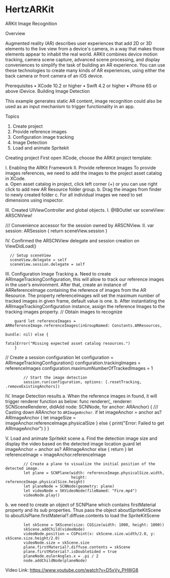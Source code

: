 # HertzARKit

ARKit Image Recognition

Overview

Augmented reality (AR) describes user experiences that add 2D or 3D elements to the live view from a device's camera, in a way that makes those elements appear to inhabit the real world. ARKit combines device motion tracking, camera scene capture, advanced scene processing, and display conveniences to simplify the task of building an AR experience. You can use these technologies to create many kinds of AR experiences, using either the back camera or front camera of an iOS device.

Prerequisites
•	XCode 10.2 or higher
•	Swift 4.2 or higher 
•	iPhone 6S or above iDevice.
Building Image Detection

This example generates static AR content, image recognition could also be used as an input mechanism to trigger functionality in an app. 

Topics 
1.	Create project
2.	Provide reference images
3.	Configuration image tracking 
4.	Image Detection
5.	Load and animate Spritekit 

Creating project
First open XCode, choose the ARKit project template:
 

I.	Enabling the ARKit Framework
II.	Provide reference Images 
To provide images references, we need to add the images to the project asset catalog in XCode.  
a.	Open asset catalog in project, click left corner (+) or you can use right click to add new AR Resource folder group.
b.	Drag the images from finder to newly created folder
c.	For all individual images we need to set dimensions using inspector.
  
 
III.	Created UIViewController and global objects.
I.	@IBOutlet var sceneView: ARSCNView!

/// Convenience accessor for the session owned by ARSCNView.
II.	var session: ARSession {
	        		return sceneView.session
}

IV.	Confirmed the ARSCNView delegate and session creation on ViewDidLoad()
  
      // Setup sceneView
      sceneView.delegate = self
      sceneView.session.delegate = self
 

III.	Configuration Image Tracking 
a.	Need to create ARImageTrackingConfiguration, this will allow to track our reference images in the user’s environment. After that, create an instance of ARReferenceImage containing the reference of images from the AR Resource.  The property referenceImages will set the maximum number of tracked images in given frame, default value is one.
b.	After instantiating the ARImageTrackingConfiguration instance, assign the reference Images to the tracking images property.
// Obtain images to recognize
        
        guard let referenceImages = ARReferenceImage.referenceImages(inGroupNamed: Constants.ARResources,
                                                                     bundle: nil) else {
                                                                        fatalError("Missing expected asset catalog resources.")
        }

// Create a session configuration
                      let configuration = ARImageTrackingConfiguration()
         configuration.trackingImages = referenceImages
         configuration.maximumNumberOfTrackedImages = 1
 
            // Start the image detection
            session.run(configuration, options: [.resetTracking, .removeExistingAnchors])
 
IV.	Image Detection results
a.	When the reference images in found, it will trigger renderer function as below:
func renderer(_ renderer: SCNSceneRenderer, didAdd node: SCNNode, for anchor: ARAnchor) {
        /// Casting down ARAnchor to `ARImageAnchor`.
        if let imageAnchor =  anchor as? ARImageAnchor {
            let imageSize = imageAnchor.referenceImage.physicalSize
        } else {
            print("Error: Failed to get ARImageAnchor")
        }
}

V.	Load and animate Spritekit scene
a.	Find the detection image size and display the video based on the detected image location
     guard let imageAnchor = anchor as? ARImageAnchor else { return }
        let referenceImage = imageAnchor.referenceImage

            // Create a plane to visualize the initial position of the detected image.
            let plane = SCNPlane(width: referenceImage.physicalSize.width,
                                 height: referenceImage.physicalSize.height)
            let planeNode = SCNNode(geometry: plane)
            let videoNode = SKVideoNode(fileNamed: "Fire.mp4")
            videoNode.play()

b.	 we need to create an object of SCNPlane which contains firstMaterial property and its sub properties. Thus pass the object aboutSpriteKitScene to aboutUsPlane.firstMaterial?.diffuse.contents to load the SpriteKitScene

            let skScene = SKScene(size: CGSize(width: 1000, height: 1000))
            skScene.addChild(videoNode)
            videoNode.position = CGPoint(x: skScene.size.width/2.0, y: skScene.size.height/2.0)
            videoNode.size = skScene.size
            plane.firstMaterial?.diffuse.contents = skScene
            plane.firstMaterial?.isDoubleSided = true
            planeNode.eulerAngles.x = .pi / 2
            node.addChildNode(planeNode)


Video Link: https://www.youtube.com/watch?v=D5xVy_PHWG8

